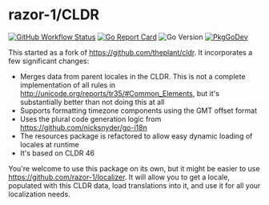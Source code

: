 # razor-1/CLDR

[![GitHub Workflow Status](https://img.shields.io/github/actions/workflow/status/razor-1/cldr/test.yml?branch=master)](https://github.com/razor-1/cldr/actions?query=workflow%3ABuild)
[![Go Report Card](https://goreportcard.com/badge/github.com/razor-1/cldr?style=flat-square)](https://goreportcard.com/report/github.com/razor-1/cldr)
![Go Version](https://img.shields.io/badge/go%20version-%3E=1.23-61CFDD.svg?style=flat-square)
[![PkgGoDev](https://pkg.go.dev/badge/github.com/razor-1/cldr)](https://pkg.go.dev/github.com/razor-1/cldr)


This started as a fork of https://github.com/theplant/cldr. It incorporates a few significant changes:
* Merges data from parent locales in the CLDR. This is not a complete implementation of all rules in 
http://unicode.org/reports/tr35/#Common_Elements, but it's substantially better than not doing this at all
* Supports formatting timezone components using the GMT offset format
* Uses the plural code generation logic from https://github.com/nicksnyder/go-i18n
* The resources package is refactored to allow easy dynamic loading of locales at runtime
* It's based on CLDR 46

You're welcome to use this package on its own, but it might be easier to use https://github.com/razor-1/localizer. It
will allow you to get a locale, populated with this CLDR data, load translations into it, and use it for all your
localization needs. 
